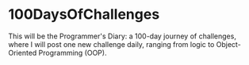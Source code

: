 # 100DaysOfChallenges
This will be the Programmer's Diary: a 100-day journey of challenges, where I will post one new challenge daily, ranging from logic to Object-Oriented Programming (OOP).
